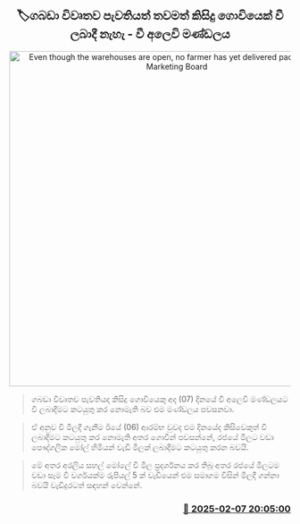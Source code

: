 <p align='center'><b><h2 align='center' title='Even though the warehouses are open, no farmer has yet delivered paddy - Paddy Marketing Board'>🏷ගබඩා විවෘතව පැවතියත් තවමත් කිසිදු ගොවියෙක් වී ලබාදී නැහැ - වී අලෙවි මණ්ඩලය</h2></b></p>
<p align='center'><img src='https://helakuru.sgp1.cdn.digitaloceanspaces.com/esana/images/lib/wee.jpg' width='600' alt='Even though the warehouses are open, no farmer has yet delivered paddy - Paddy Marketing Board'></p>

> ගබඩා විවෘතව පැවතියද කිසිදු ගොවියෙකු අද (07) දිනයේ වී අලෙවි මණ්ඩලයට වී ලබාදීමට කටයුතු කර නොමැති බව එම මණ්ඩලය පවසනවා.

> ඒ අනුව වී මිලදී ගැනීම ඊයේ (06) ආරම්භ වුවද එම දිනයේද කිසිවෙකුත් වී ලබාදීමට කටයුතු කර නොමැති අතර ගොවීන් පවසන්නේ, රජයේ මිල​ට වඩා පෞද්ගලික මෝල් හිමියන් වැඩි මිලක් ලබාදීමට කටයුතු කරන බවයි.

> මේ අතර අරලිය සහල් මෝලේ වී මිල ප්‍රදර්ශනය කර තිබූ අතර රජයේ මිලට​ම වඩා සෑම වී වර්ගයක්ම රුපියල් 5 ක් වැඩියෙන් එම සමාගම විසින් මිලදී ගන්නා බවයි වැඩිදුරටත් සඳහන් වෙන්නේ. 



<h3 align='right'><a href='https://www.helakuru.lk/esana/p/107287/'>📅 2025-02-07 20:05:00</a></h3>
